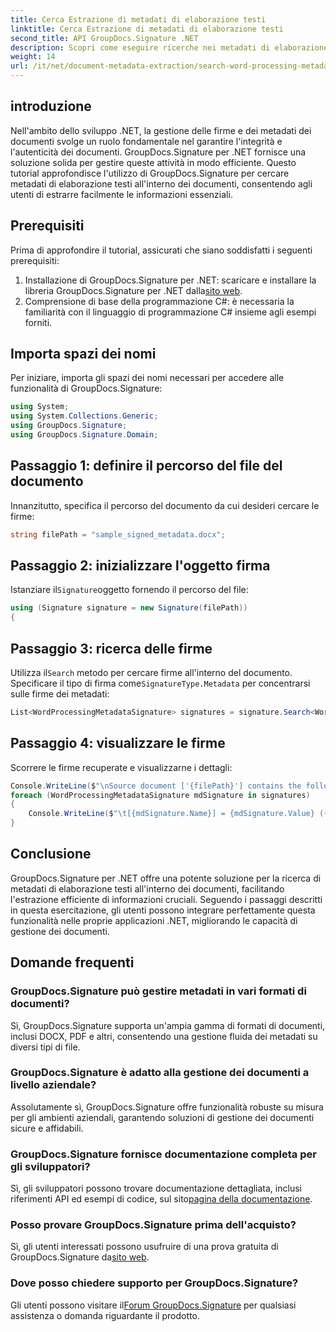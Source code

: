 ```yaml
---
title: Cerca Estrazione di metadati di elaborazione testi
linktitle: Cerca Estrazione di metadati di elaborazione testi
second_title: API GroupDocs.Signature .NET
description: Scopri come eseguire ricerche nei metadati di elaborazione testi utilizzando GroupDocs.Signature per .NET. Migliora la gestione dei documenti con facilità.
weight: 14
url: /it/net/document-metadata-extraction/search-word-processing-metadata-extraction/
---
```

## introduzione
Nell'ambito dello sviluppo .NET, la gestione delle firme e dei metadati dei documenti svolge un ruolo fondamentale nel garantire l'integrità e l'autenticità dei documenti. GroupDocs.Signature per .NET fornisce una soluzione solida per gestire queste attività in modo efficiente. Questo tutorial approfondisce l'utilizzo di GroupDocs.Signature per cercare metadati di elaborazione testi all'interno dei documenti, consentendo agli utenti di estrarre facilmente le informazioni essenziali.
## Prerequisiti
Prima di approfondire il tutorial, assicurati che siano soddisfatti i seguenti prerequisiti:
1.  Installazione di GroupDocs.Signature per .NET: scaricare e installare la libreria GroupDocs.Signature per .NET dalla[sito web](https://releases.groupdocs.com/signature/net/).
2. Comprensione di base della programmazione C#: è necessaria la familiarità con il linguaggio di programmazione C# insieme agli esempi forniti.

## Importa spazi dei nomi
Per iniziare, importa gli spazi dei nomi necessari per accedere alle funzionalità di GroupDocs.Signature:
```csharp
using System;
using System.Collections.Generic;
using GroupDocs.Signature;
using GroupDocs.Signature.Domain;
```
## Passaggio 1: definire il percorso del file del documento
Innanzitutto, specifica il percorso del documento da cui desideri cercare le firme:
```csharp
string filePath = "sample_signed_metadata.docx";
```
## Passaggio 2: inizializzare l'oggetto firma
 Istanziare il`Signature`oggetto fornendo il percorso del file:
```csharp
using (Signature signature = new Signature(filePath))
{
```
## Passaggio 3: ricerca delle firme
 Utilizza il`Search` metodo per cercare firme all'interno del documento. Specificare il tipo di firma come`SignatureType.Metadata` per concentrarsi sulle firme dei metadati:
```csharp
List<WordProcessingMetadataSignature> signatures = signature.Search<WordProcessingMetadataSignature>(SignatureType.Metadata);
```
## Passaggio 4: visualizzare le firme
Scorrere le firme recuperate e visualizzarne i dettagli:
```csharp
Console.WriteLine($"\nSource document ['{filePath}'] contains the following signatures:");
foreach (WordProcessingMetadataSignature mdSignature in signatures)
{
    Console.WriteLine($"\t[{mdSignature.Name}] = {mdSignature.Value} ({mdSignature.Type})");
}
```

## Conclusione
GroupDocs.Signature per .NET offre una potente soluzione per la ricerca di metadati di elaborazione testi all'interno dei documenti, facilitando l'estrazione efficiente di informazioni cruciali. Seguendo i passaggi descritti in questa esercitazione, gli utenti possono integrare perfettamente questa funzionalità nelle proprie applicazioni .NET, migliorando le capacità di gestione dei documenti.
## Domande frequenti
### GroupDocs.Signature può gestire metadati in vari formati di documenti?
Sì, GroupDocs.Signature supporta un'ampia gamma di formati di documenti, inclusi DOCX, PDF e altri, consentendo una gestione fluida dei metadati su diversi tipi di file.
### GroupDocs.Signature è adatto alla gestione dei documenti a livello aziendale?
Assolutamente sì, GroupDocs.Signature offre funzionalità robuste su misura per gli ambienti aziendali, garantendo soluzioni di gestione dei documenti sicure e affidabili.
### GroupDocs.Signature fornisce documentazione completa per gli sviluppatori?
 Sì, gli sviluppatori possono trovare documentazione dettagliata, inclusi riferimenti API ed esempi di codice, sul sito[pagina della documentazione](https://tutorials.groupdocs.com/signature/net/).
### Posso provare GroupDocs.Signature prima dell'acquisto?
 Sì, gli utenti interessati possono usufruire di una prova gratuita di GroupDocs.Signature da[sito web](https://releases.groupdocs.com/).
### Dove posso chiedere supporto per GroupDocs.Signature?
 Gli utenti possono visitare il[Forum GroupDocs.Signature](https://forum.groupdocs.com/c/signature/13) per qualsiasi assistenza o domanda riguardante il prodotto.